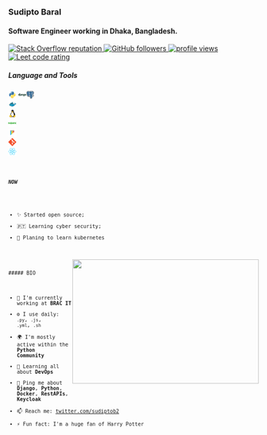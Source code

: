 ### Sudipto Baral

#### Software Engineer working in Dhaka, Bangladesh.

<p align="left">
  <a href="https://stackoverflow.com/users/5921662/sudipto">
    <img alt="Stack Overflow reputation" src="https://img.shields.io/stackexchange/stackoverflow/r/5921662?color=orange&label=reputation&logo=stackoverflow">
  </a>
  <a href="https://github.com/sudiptob2?tab=followers">
    <img alt="GitHub followers" src="https://img.shields.io/github/followers/sudiptob2?color=green&logo=github">
  </a>
    <a href="https://github.com/sudiptob2/">
    <img src="https://komarev.com/ghpvc/?username=sudiptob2" alt="profile views" />
  </a>
    </a>
    <a href="https://leetcode.com/sudiptob2/">
    <img src="https://cp-logo.vercel.app/leetcode/sudiptob2" alt="Leet code rating" />
  </a>
</p>

##### Language and Tools

<code><img height="16" src="img/python-original.svg" alt="python"></code> <code><img height="16" src="img/django-plain-wordmark.svg" alt="Django"><code><code><img height="16" src="img/postgresql-original.svg" alt="postgress"></code> <code><img height="16" src="img/docker-original.svg" alt="Docker"></code> <code><img height="16" src="img/linux-original.svg" alt="linux"></code> <code><img height="16" src="img/nginx-original.svg" alt="nginx"></code> <code><img height="16" src="img/pytest-original.svg" alt="pytest"></code> <code><img height="16" src="img/git-original.svg" alt="git"></code> <code><img height="16" src="img/react-original.svg" alt="react"></code>

##### NOW

- ✨ Started open source;
- 🇵🇹 Learning cyber security;
- 🍑 Planing to learn kubernetes

<img align="right" height="250" width="375" alt="" src="https://raw.githubusercontent.com/iampavangandhi/iampavangandhi/master/gifs/coder.gif" />
##### BIO

- 🏢 I'm currently working at **BRAC IT**
- ⚙️ I use daily: `.py`, `.js`, `.yml`, `.sh`
- 🌍 I'm mostly active within the **Python Community**
- 🌱 Learning all about **DevOps**
- 💬 Ping me about **Django**, **Python**, **Docker**, **RestAPIs**, **Keycloak**
- 📫 Reach me: [twitter.com/sudiptob2](https://twitter.com/sudiptob2)
- ⚡️ Fun fact: I'm a huge fan of Harry Potter
